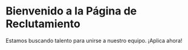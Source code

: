 # Bienvenido a la Página de Reclutamiento

Estamos buscando talento para unirse a nuestro equipo. ¡Aplica ahora!
